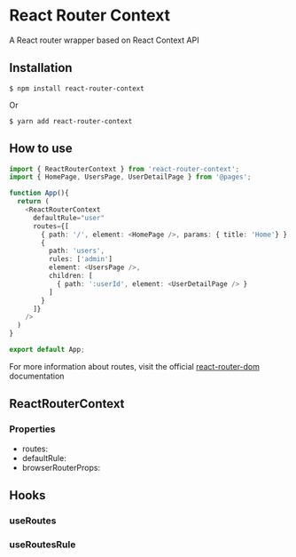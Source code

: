 # React Router Context

A React router wrapper based on React Context API

## Installation

```shell
$ npm install react-router-context
```
Or
```shell
$ yarn add react-router-context
```

## How to use

```ts
import { ReactRouterContext } from 'react-router-context';
import { HomePage, UsersPage, UserDetailPage } from '@pages';

function App(){
  return (
    <ReactRouterContext
      defaultRule="user"
      routes={[
        { path: '/', element: <HomePage />, params: { title: 'Home'} }
        {
          path: 'users',
          rules: ['admin']
          element: <UsersPage />,
          children: [
            { path: ':userId', element: <UserDetailPage /> }
          ]
        }
      ]}
    />
  )
}

export default App;
```

For more information about routes, visit the official [react-router-dom](https://reactrouter.com/docs/en/v6/getting-started/overview) documentation

## ReactRouterContext

### Properties

- routes:
- defaultRule:
- browserRouterProps:

## Hooks

### useRoutes

### useRoutesRule
